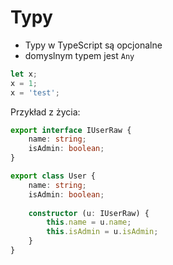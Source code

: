 # Typy

* Typy w TypeScript są opcjonalne
* domyslnym typem jest ```Any```

```ts
let x;
x = 1;
x = 'test';
```

Przykład z życia:
```ts
export interface IUserRaw {
    name: string;
    isAdmin: boolean;
}

export class User {
    name: string;
    isAdmin: boolean;
    
    constructor (u: IUserRaw) {
        this.name = u.name;
        this.isAdmin = u.isAdmin;
    }
}
```